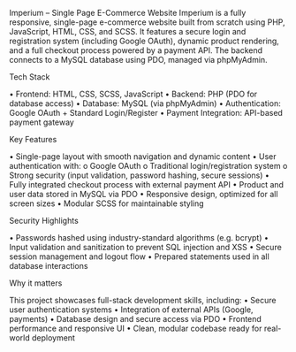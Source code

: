 Imperium – Single Page E-Commerce Website
Imperium is a fully responsive, single-page e-commerce website built from scratch using PHP, JavaScript, HTML, CSS, and SCSS. It features a secure login and registration system (including Google OAuth), dynamic product rendering, and a full checkout process powered by a payment API. The backend connects to a MySQL database using PDO, managed via phpMyAdmin.

 Tech Stack
 
  •	Frontend: HTML, CSS, SCSS, JavaScript
  •	Backend: PHP (PDO for database access)
  •	Database: MySQL (via phpMyAdmin)
  •	Authentication: Google OAuth + Standard Login/Register
  •	Payment Integration: API-based payment gateway
  
 Key Features
 
  •	Single-page layout with smooth navigation and dynamic content
  •	User authentication with:
      o	Google OAuth
      o	Traditional login/registration system
      o	Strong security (input validation, password hashing, secure sessions)
  •	Fully integrated checkout process with external payment API
  •	Product and user data stored in MySQL via PDO
  •	Responsive design, optimized for all screen sizes
  •	Modular SCSS for maintainable styling
  
Security Highlights

  •	Passwords hashed using industry-standard algorithms (e.g. bcrypt)
  •	Input validation and sanitization to prevent SQL injection and XSS
  •	Secure session management and logout flow
  •	Prepared statements used in all database interactions
  
Why it matters

This project showcases full-stack development skills, including:
  •	Secure user authentication systems
  •	Integration of external APIs (Google, payments)
  •	Database design and secure access via PDO
  •	Frontend performance and responsive UI
  •	Clean, modular codebase ready for real-world deployment

